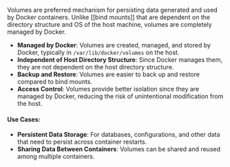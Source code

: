 Volumes are preferred mechanism for persisting data generated and used by Docker containers.
Unlike [[bind mounts]] that are dependent on the directory structure and OS of the host machine, volumes are completely managed by Docker.

- **Managed by Docker**: Volumes are created, managed, and stored by Docker, typically in `/var/lib/docker/volumes` on the host.
- **Independent of Host Directory Structure**: Since Docker manages them, they are not dependent on the host directory structure.
- **Backup and Restore**: Volumes are easier to back up and restore compared to bind mounts.
- **Access Control**: Volumes provide better isolation since they are managed by Docker, reducing the risk of unintentional modification from the host.

#### Use Cases:

- **Persistent Data Storage**: For databases, configurations, and other data that need to persist across container restarts.
- **Sharing Data Between Containers**: Volumes can be shared and reused among multiple containers.